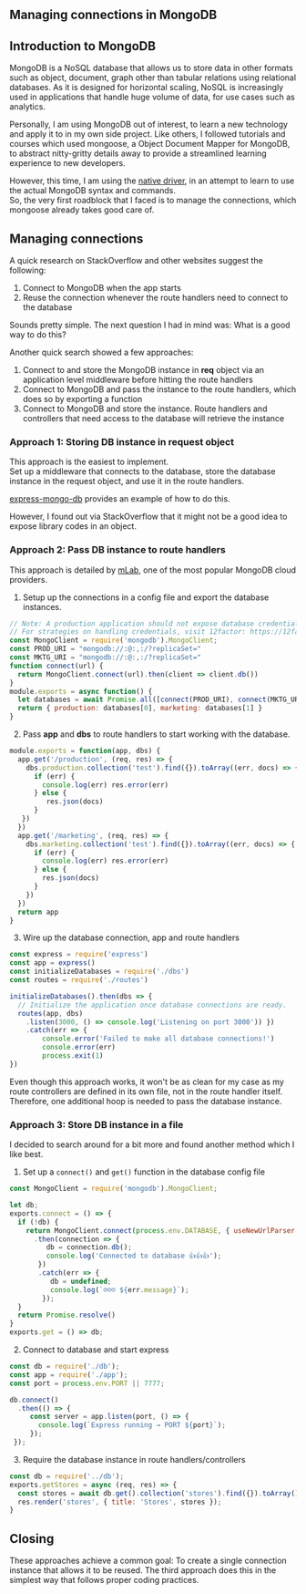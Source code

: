 ## Managing connections in MongoDB

## Introduction to MongoDB

MongoDB is a NoSQL database that allows us to store data in other formats such as object, document, graph other than tabular relations using relational databases. As it is designed for horizontal scaling, NoSQL is increasingly used in applications that handle huge volume of data, for use cases such as analytics.

Personally, I am using MongoDB out of interest, to learn a new technology and apply it to in my own side project. Like others, I followed tutorials and courses which used mongoose, a Object Document Mapper for MongoDB, to abstract nitty-gritty details away to provide a streamlined learning experience to new developers.

However, this time, I am using the [native driver](https://mongodb.github.io/node-mongodb-native/), in an attempt to learn to use the actual MongoDB syntax and commands.  
So, the very first roadblock that I faced is to manage the connections, which mongoose already takes good care of.

## Managing connections

A quick research on StackOverflow and other websites suggest the following:

1.  Connect to MongoDB when the app starts
2.  Reuse the connection whenever the route handlers need to connect to the database

Sounds pretty simple. The next question I had in mind was: What is a good way to do this?

Another quick search showed a few approaches:

1.  Connect to and store the MongoDB instance in **req** object via an application level middleware before hitting the route handlers
2.  Connect to MongoDB and pass the instance to the route handlers, which does so by exporting a function
3.  Connect to MongoDB and store the instance. Route handlers and controllers that need access to the database will retrieve the instance

### Approach 1: Storing DB instance in request object

This approach is the easiest to implement.  
Set up a middleware that connects to the database, store the database instance in the request object, and use it in the route handlers.

[express-mongo-db](https://github.com/floatdrop/express-mongo-db/blob/master/index.js) provides an example of how to do this.

However, I found out via StackOverflow that it might not be a good idea to expose library codes in an object.

### Approach 2: Pass DB instance to route handlers

This approach is detailed by [mLab](https://blog.mlab.com/2017/05/mongodb-connection-pooling-for-express-applications/), one of the most popular MongoDB cloud providers.

1. Setup up the connections in a config file and export the database instances.

```javascript
// Note: A production application should not expose database credentials in plain text.
// For strategies on handling credentials, visit 12factor: https://12factor.net/config.
const MongoClient = require('mongodb').MongoClient;
const PROD_URI = "mongodb://:@:,:/?replicaSet="
const MKTG_URI = "mongodb://:@:,:/?replicaSet="
function connect(url) {
  return MongoClient.connect(url).then(client => client.db())
}
module.exports = async function() {
  let databases = await Promise.all([connect(PROD_URI), connect(MKTG_URI)])
  return { production: databases[0], marketing: databases[1] }
}
```

2. Pass **app** and **dbs** to route handlers to start working with the database.

```javascript
module.exports = function(app, dbs) {
  app.get('/production', (req, res) => {
    dbs.production.collection('test').find({}).toArray((err, docs) => {
      if (err) {
        console.log(err) res.error(err)
      } else {
         res.json(docs)
      }
   })
  })
  app.get('/marketing', (req, res) => {
    dbs.marketing.collection('test').find({}).toArray((err, docs) => {
      if (err) {
        console.log(err) res.error(err)
      } else {
        res.json(docs)
      }
    })
  })
  return app
}
```

3. Wire up the database connection, app and route handlers

```javascript
const express = require('express')
const app = express()
const initializeDatabases = require('./dbs')
const routes = require('./routes')

initializeDatabases().then(dbs => {
  // Initialize the application once database connections are ready.
  routes(app, dbs)
    .listen(3000, () => console.log('Listening on port 3000')) })
    .catch(err => {
        console.error('Failed to make all database connections!')
        console.error(err)
        process.exit(1)
})
```

Even though this approach works, it won't be as clean for my case as my route controllers are defined in its own file, not in the route handler itself. Therefore, one additional hoop is needed to pass the database instance.

### Approach 3: Store DB instance in a file

I decided to search around for a bit more and found another method which I like best.

1. Set up a `connect()` and `get()` function in the database config file

```javascript
const MongoClient = require('mongodb').MongoClient;

let db;
exports.connect = () => {
  if (!db) {
    return MongoClient.connect(process.env.DATABASE, { useNewUrlParser: true })             
      .then(connection => {
         db = connection.db();
         console.log('Connected to database 👍👍👍'); 
       })
       .catch(err => {
          db = undefined;
          console.log(`☹☹☹ ${err.message}`);
        });
  } 
  return Promise.resolve()
}
exports.get = () => db;    
```

2. Connect to database and start express

```javascript
const db = require('./db');
const app = require('./app');
const port = process.env.PORT || 7777;

db.connect()
  .then(() => {
     const server = app.listen(port, () => {
       console.log(`Express running → PORT ${port}`);
     });
 });
```

3. Require the database instance in route handlers/controllers

```javascript
const db = require('../db');
exports.getStores = async (req, res) => {
  const stores = await db.get().collection('stores').find({}).toArray();
  res.render('stores', { title: 'Stores', stores });
}
```

## Closing

These approaches achieve a common goal: To create a single connection instance that allows it to be reused. The third approach does this in the simplest way that follows proper coding practices.